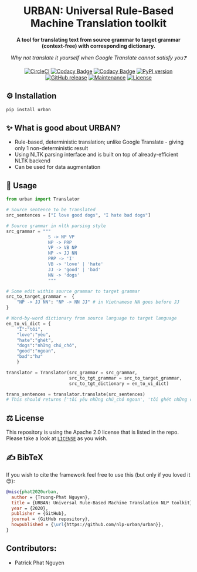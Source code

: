 <div align="center">

# URBAN: Universal Rule-Based Machine Translation toolkit 
**A tool for translating text from source grammar to target grammar (context-free) with corresponding dictionary.**

*Why not translate it yourself when Google Translate cannot satisfy you❓*

[![CircleCI](https://circleci.com/gh/nlp-urban/urban/tree/master.svg?style=svg)](https://circleci.com/gh/nlp-urban/urban/tree/master)
[![Codacy Badge](https://app.codacy.com/project/badge/Grade/b4937f1f9fe0477b9fc557cbedf92b24)](https://www.codacy.com/gh/nlp-urban/urban?utm_source=github.com&amp;utm_medium=referral&amp;utm_content=nlp-urban/urban&amp;utm_campaign=Badge_Grade)
[![Codacy Badge](https://app.codacy.com/project/badge/Coverage/b4937f1f9fe0477b9fc557cbedf92b24)](https://www.codacy.com/gh/nlp-urban/urban?utm_source=github.com&utm_medium=referral&utm_content=nlp-urban/urban&utm_campaign=Badge_Coverage)
[![PyPI version](https://badge.fury.io/py/urban.svg)](https://badge.fury.io/py/urban)
[![GitHub release](https://img.shields.io/github/release/nlp-urban/urban.svg)](https://GitHub.com/nlp-urban/urban/releases/)
[![Maintenance](https://img.shields.io/badge/Maintained%3F-yes-green.svg)](https://GitHub.com/nlp-urban/urban/graphs/commit-activity)
[![License](https://img.shields.io/badge/License-Apache%202.0-blue.svg)](https://github.com/nlp-urban/urban/blob/master/LICENSE)

</div>

## ⚙️ Installation
```bash
pip install urban
```

## ✨ What is good about URBAN?
- Rule-based, deterministic translation; unlike Google Translate - giving only 1 non-deterministic result
- Using NLTK parsing interface and is built on top of already-efficient NLTK backend
- Can be used for data augmentation

## 📖 Usage
```python
from urban import Translator

# Source sentence to be translated
src_sentences = ["I love good dogs", "I hate bad dogs"]

# Source grammar in nltk parsing style
src_grammar = """
                S -> NP VP
                NP -> PRP
                VP -> VB NP
                NP -> JJ NN
                PRP -> 'I'
                VB -> 'love' | 'hate'
                JJ -> 'good' | 'bad'
                NN -> 'dogs'
                """

# Some edit within source grammar to target grammar
src_to_target_grammar =  {
    "NP -> JJ NN": "NP -> NN JJ" # in Vietnamese NN goes before JJ
}

# Word-by-word dictionary from source language to target language
en_to_vi_dict = {
    "I":"tôi",
    "love":"yêu",
    "hate":"ghét",
    "dogs":"những chú_chó",
    "good":"ngoan",
    "bad":"hư"
    }

translator = Translator(src_grammar = src_grammar,
                        src_to_tgt_grammar = src_to_target_grammar,
                        src_to_tgt_dictionary = en_to_vi_dict)

trans_sentences = translator.translate(src_sentences) 
# This should returns ['tôi yêu những chú_chó ngoan', 'tôi ghét những chú_chó hư']
```

## ⚖️ License
This repository is using the Apache 2.0 license that is listed in the repo. Please take a look at [`LICENSE`](https://github.com/nlp-urban/urban/blob/master/LICENSE) as you wish.

## ✍️ BibTeX
If you wish to cite the framework feel free to use this (but only if you loved it 😊):
```bibtex
@misc{phat2020urban,
  author = {Truong-Phat Nguyen},
  title = {URBAN: Universal Rule-Based Machine Translation NLP toolkit},
  year = {2020},
  publisher = {GitHub},
  journal = {GitHub repository},
  howpublished = {\url{https://github.com/nlp-urban/urban}},
}
```

## Contributors:
- Patrick Phat Nguyen
